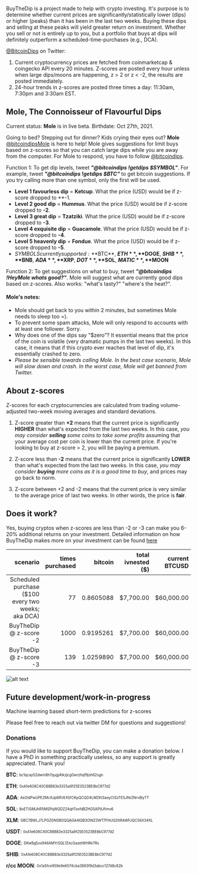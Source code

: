 
BuyTheDip is a project made to help with crypto investing. It's purpose is to determine whether current prices are significantly/statistically lower (dips) or higher (peaks) than it has been in the last two weeks. Buying these dips and selling at these peaks will yield greater return on investment. Whether you sell or not is entirely up to you, but a portfolio that buys at dips will definitely outperform a scheduled-time-purchases (e.g., DCA). 

[@BitcoinDips](https://twitter.com/bitcoindips) on Twitter:
1. Current cryptocurrency prices are fetched from coinmarketcap & coingecko API every 20 minutes. Z-scores are posted every hour unless when large dips/moons are happening, z > 2 or z < -2, the results are posted immediately. 
2. 24-hour trends in z-scores are posted three times a day: 11:30am, 7:30pm and 3:30am EST.

## Mole, The Connoisseur of Flavourful Dips
Current status: **Mole** is in live beta. 
Birthdate: Oct 27th, 2021.

Going to bed? Stepping out for dinner? Kids crying their eyes out? **Mole** [@bitcoindipsMole](https://twitter.com/bitcoindipsMole) is here to help! Mole gives suggestions for limit buys based on z-scores so that you can catch large dips while you are away from the computer. For Mole to respond, you have to follow [@bitcoindips](https://twitter.com/bitcoindips).

Function 1: To get dip levels, tweet ***"@bitcoindips !getdips $SYMBOL"***. 
For example, tweet ***"@bitcoindips !getdips $BTC"*** to get bitcoin suggestions. If you try calling more than one symbol, only the first will be used.

- **Level 1 favourless dip** = **Ketcup**. What the price (USD) would be if z-score dropped to **-1.
- **Level 2 good dip** = **Hummus**. What the price (USD) would be if z-score dropped to **-2**.
- **Level 3 great dip** = **Tzatziki**. What the price (USD) would be if z-score dropped to **-3**.
- **Level 4 exquisite dip** = **Guacamole**. What the price (USD) would be if z-score dropped to **-4**.
- **Level 5 heavenly dip** = **Fondue**. What the price (USD) would be if z-score dropped to **-5**.
- $SYMBOLS currently supported: **$BTC**, **$ETH**, **$DOGE**, **$SHIB**, **$BNB**, **$ADA**, **$XRP**, **$DOT**, **$SOL**, **$MATIC**, **$MOON**

Function 2: To get suggestions on what to buy, tweet ***"@bitcoindips !HeyMole whats good?"***. 
Mole will suggest what are currently good dips based on z-scores. Also works: "what's tasty?" "where's the heat?".

#### Mole's notes:

- Mole should get back to you within 2 minutes, but sometimes Mole needs to sleep too =). 
- To prevent some spam attacks, Mole will only respond to accounts with at least one follower. Sorry.
- Why does one of the dips say "$zero"? It essential means that the price of the coin is volatile (very dramatic pumps in the last two weeks). In this case, it means that if this crypto ever reaches that level of dip, it's essentially crashed to zero. 
- *Please be sensible towards calling Mole. In the best case scenario, Mole will slow down and crash. In the worst case, Mole will get banned from Twitter.*


## About z-scores

Z-scores for each cryptocurrencies are calculated from trading volume-adjusted two-week moving averages and standard deviations. 

1. Z-score greater than **+2** means that the current price is significantly **HIGHER** than what's expected from the last two weeks. In this case, *you may consider ***selling*** some coins to take some profits* assuming that your average cost per coin is lower than the current price. If you're looking to buy at z-score > 2, you will be paying a premium.

2. Z-score less than **-2** means that the current price is significantly **LOWER** than what's expected from the last two weeks. In this case, *you may consider ***buying*** more coins as it is a good time to buy*, and prices may go back to norm. 

3. Z-score between +2 and -2 means that the current price is very similar to the average price of last two weeks. In other words, the price is **fair**. 


## Does it work?

Yes, buying cryptos when z-scores are less than -2 or -3 can make you 6-20% additional returns on your investment. Detailed information on how BuyTheDip makes more on your investment can be found [here](https://ahjustsea.github.io/BuyTheDip/whythisworks)

scenario |	times purchased |	bitcoin |	total ivnested ($) |	current BTCUSD |	portfolio ($) | profit ($) |	profit (%)
-----: | -----: | -----: | -----: | -----: | -----: | -----: | -----:
Scheduled purchase ($100 every two weeks; aka DCA) |	77 |	0.8605088 |	$7,700.00 |	$60,000.00 |	$51,630.53 |	$43,930.53 |	570.5%
BuyTheDip @ z-score -2 |	1000 |	0.9195261 |	$7,700.00 |	$60,000.00 |	$55,171.56 |	$47,471.56 |	616.5%
BuyTheDip @ z-score -3 |	139 |	1.0259890 |	$7,700.00 |	$60,000.00 |	$61,559.34 |	$53,859.34 |	699.5%

![alt text](https://ahjustsea.github.io/BuyTheDip/BuyTheDip.png)


## Future development/work-in-progress

Machine learning based short-term predictions for z-scores

Please feel free to reach out via twitter DM for questions and suggestions!


### Donations

If you would like to support BuyTheDip, you can make a donation below. I have a PhD in something practically useless, so any support is greatly appreciated. Thank you!

**BTC**: <sub><sup> bc1qcay52dwm8h7qugj4tkzjcg0wrzhqf9jsh62sgn </sub></sup>

**ETH**: <sub><sup> 0xA1e608C40C88B83e3325a9f25E0523BE8bC977d2 </sub></sup>

**ADA**: <sub><sup> Ae2tdPwUPEZMc9Jp6RVE4SfCKpQCQD4LMZKiSaoyCtSzTE5JNrZNrvBiyTT </sub></sup>

**SOL**: <sub><sup> 8oETiSiMJhR1iMSPqWQDZ24qhToxfdBZHG5AP9Jfimv6 </sub></sup>

**XLM**: <sub><sup> GBC7BWLJ7LPGZGNSBOQQAGA4IQB3OINZ3WT7FHUQ3XRAWFJQC56X34XL </sub></sup>

**USDT**: <sub><sup> 0xA1e608C40C88B83e3325a9f25E0523BE8bC977d2 </sub></sup>

**DOGE**: <sub><sup> DKwBg5xx946AMYrSQL1ZecGazetWHRe7Rs </sub></sup>

**SHIB**: <sub><sup> 0xA1e608C40C88B83e3325a9f25E0523BE8bC977d2 </sub></sup>

**r/cc MOON**: <sub><sup> 0x1a5fce959e9e6574cba3893f9d3abcc127d8c82b </sub></sup>
